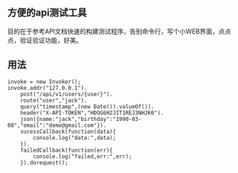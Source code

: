 方便的api测试工具
------------
目的在于参考API文档快速的构建测试程序，告别命令行，写个小WEB界面，点点点，验证验证功能，好美。

用法
-------
```
invoke = new Invoker();
invoke.addr("127.0.0.1").
    post("/api/v1/users/{user}").
    route("user","jack").
    query("timestamp",(new Date()).valueOf()).
    header("X-API-TOKEN","HDOG6H2JIT1REJ3NHJK6").
    json({name:"jack","birthday":"1990-03-08","email":"demo@gmail.com"}).
    sucessCallback(function(data){
        console.log("data:",data);
    }).
    failedCallback(function(err){
        console.log("failed,err:",err);
    }).dorequest();
```
